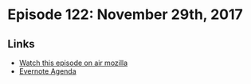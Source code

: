 # Episode 122: November 29th, 2017

## Links
* [Watch this episode on air mozilla](https://air.mozilla.org/the-joy-of-coding-episode-122/)
* [Evernote Agenda](https://www.evernote.com/l/AbKdccjhUh5LarxCFkjVcsVxnVapX2Yxpu4)






